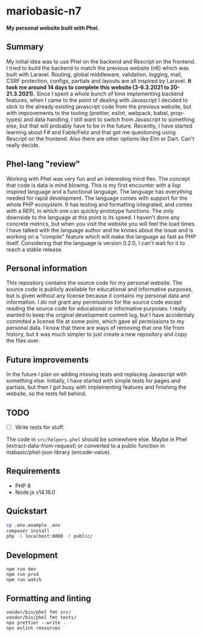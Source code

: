# mariobasic-n7

**My personal website built with Phel.**

## Summary

My initial idea was to use Phel on the backend and Rescript on the frontend. I tried to build the backend to match the previous website (n6) which was built with Laravel. Routing, global middleware, validation, logging, mail, CSRF protection, configs, partials and layouts are all inspired by Laravel. **It took me around 14 days to complete this website (3-6.3.2021 to 20-21.3.2021).** Since I spent a whole bunch of time implementing backend features, when I came to the point of dealing with Javascript I decided to stick to the already existing javascript code from the previous website, but with improvements to the tooling (prettier, eslint, webpack, babel, prop-types) and data handling. I still want to switch from Javascript to something else, but that will probably have to be in the future. Recently, I have started learning about F# and Fable/Feliz and that got me questioning using Rescript on the frontend. Also there are other options like Elm or Dart. Can't really decide.

## Phel-lang "review"

Working with Phel was very fun and an interesting mind flex. The concept that code is data is mind blowing. This is my first encounter with a lisp inspired language and a functional language. The language has everything needed for rapid development. The language comes with support for the whole PHP ecosystem. It has testing and formatting integrated, and comes with a REPL in which one can quickly prototype functions. The only downside to the language at this point is its speed. I haven't done any concrete metrics, but when you visit the website you will feel the load times. I have talked with the language author and he knows about the issue and is working on a "compile" feature which will make the language as fast as PHP itself. Considering that the language is version 0.2.0, I can't wait for it to reach a stable release.

## Personal information

This repository contains the source code for my personal website. The source code is publicly available for educational and informative purposes, but is given without any license because it contains my personal data and information. I do not grant any permissions for the source code except reading the source code for educational or informative purposes. I really wanted to keep the original development commit log, but I have accidentaly commited a license file at some point, which gave all permissions to my personal data. I know that there are ways of removing that one file from history, but it was much simpler to just create a new repository and copy the files over.

## Future improvements

In the future I plan on adding missing tests and replacing Javascript with something else. Initially, I have started with simple tests for pages and partials, but then I got busy with implementing features and finishing the website, so the tests fell behind.


## TODO

- [ ] Write tests for stuff.

The code in `src/helpers.phel` should be somewhere else. Maybe in Phel (extract-data-from-request) or converted to a public function in mabasic/phel-json library (encode-value).

## Requirements

- PHP 8
- Node.js v14.16.0

## Quickstart

```bash
cp .env.example .env
composer install
php -S localhost:8000 -t public/
```

## Development

```
npm run dev
npm run prod
npm run watch
```

## Formatting and linting

```
vendor/bin/phel fmt src/
vendor/bin/phel fmt tests/
npx prettier --write .
npx eslint resources
```